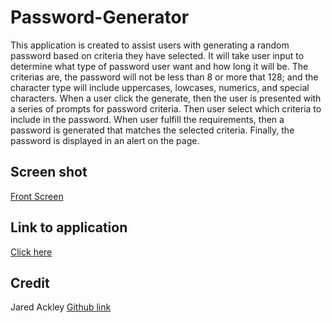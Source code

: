 # Password-Generator

This application is created to assist users with generating a random password based on criteria they have selected. It will take user input to determine what type of password user want and how long it will be. The criterias are, the password will not be less than 8 or more that 128; and the character type will include uppercases, lowcases, numerics, and special characters. When a user click the generate, then the user is presented with a series of prompts for password criteria. Then user select which criteria to include in the password. When user fulfill the requirements, then a password is generated that matches the selected criteria. Finally, the password is displayed in an alert on the page.

## Screen shot

[Front Screen](./assets/pwd_app.JPG)

## Link to application

[Click here](https://afam-26.github.io/Password-generator/)

## Credit

Jared Ackley 
[Github link](https://github.com/jrod3323)


